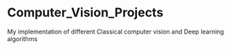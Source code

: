# Computer_Vision_Projects
 My implementation of different Classical computer vision and Deep learning algorithms
